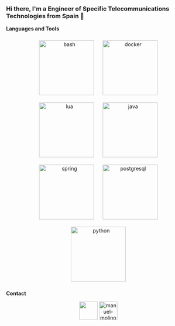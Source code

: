 <h3 align="left">Hi there, I'm a Engineer of Specific Telecommunications Technologies from Spain 👋</h3>


**Languages and Tools**
<p align="center">
	<img style="padding: 10px;" src="https://upload.wikimedia.org/wikipedia/commons/thumb/8/82/Gnu-bash-logo.svg/2560px-Gnu-bash-logo.svg.png" alt="bash" height="150"/>
	<img style="padding: 10px;" src="https://encrypted-tbn0.gstatic.com/images?q=tbn:ANd9GcTVFXBL1HxbgblpazOCPi9WD8pQnug5nj5sroGSUfI7&s" alt="docker"  height="150"/>
	<img style="padding: 10px;" src="https://upload.wikimedia.org/wikipedia/commons/6/6a/JavaScript-logo.png" alt="lua" height="150"/>
	<img style="padding: 10px;" src="https://cdn.worldvectorlogo.com/logos/java.svg" alt="java" height="150"/>
	<img style="padding: 10px;" src="https://www.qindel.com/wp-content/uploads/2023/04/spring-boot.jpeg" alt="spring" height="150"/>
	<img style="padding: 10px;" src="https://miro.medium.com/v2/resize:fit:1400/1*hmEi6A370amv5FyE-HLfvw@2x.jpeg" alt="postgresql" height="150"/>
	<img style="padding: 10px;" src="https://upload.wikimedia.org/wikipedia/commons/thumb/c/c3/Python-logo-notext.svg/1200px-Python-logo-notext.svg.png" alt="python" height="150"/>
</p>






**Contact**
<p align="center">
	<a href="mailto:davidom51098@gmail.com" target="blank"><img align="center" src="https://www.pinclipart.com/picdir/big/447-4477875_mail-svg-icon-round-gmail-logo-png-clipart.png" height="50" /></a>
	<a href="https://www.linkedin.com/in/david-dom%C3%ADnguez-manrique-3a223b260/" target="blank"><img align="center" src="https://cdn.jsdelivr.net/npm/simple-icons@3.0.1/icons/linkedin.svg" alt="manuel-molinos-crespo-86a44399" height="50" /></a>
</p>
